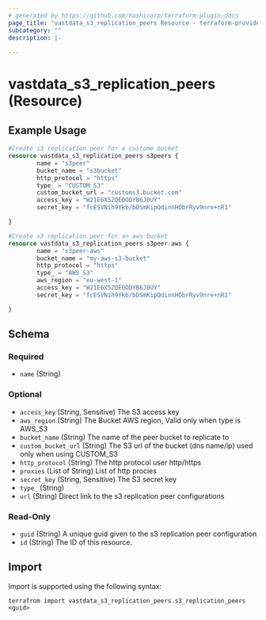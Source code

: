 ```yaml
---
# generated by https://github.com/hashicorp/terraform-plugin-docs
page_title: "vastdata_s3_replication_peers Resource - terraform-provider-vastdata"
subcategory: ""
description: |-
  
---
```


# vastdata_s3_replication_peers (Resource)



## Example Usage

```terraform
#Create s3 replication peer for a custome bucket
resource vastdata_s3_replication_peers s3peers {
        name = "s3peer"
        bucket_name = "s3bucket"
        http_protocol = "https"
        type_ = "CUSTOM_S3"
        custom_bucket_url = "customs3.bucket.com"
        access_key = "W21E6X5ZQEOODYB6J0UY"
        secret_key = "fcESVNih9Ykb/bDSmKipQdinnHObrRyv9nre+nR1"

}

#Create s3 replication peer for an aws bucket
resource vastdata_s3_replication_peers s3peer-aws {
        name = "s3peer-aws"
        bucket_name = "my-aws-s3-bucket"
        http_protocol = "https"
        type_ = "AWS_S3"
        aws_region = "eu-west-1"
        access_key = "W21E6X5ZQEOODYB6J0UY"
        secret_key = "fcESVNih9Ykb/bDSmKipQdinnHObrRyv9nre+nR1"

}
```

<!-- schema generated by tfplugindocs -->
## Schema

### Required

- `name` (String)

### Optional

- `access_key` (String, Sensitive) The S3 access key
- `aws_region` (String) The Bucket AWS region, Valid only when type is AWS_S3
- `bucket_name` (String) The name of the peer bucket to replicate to
- `custom_bucket_url` (String) The S3 url of the bucket (dns name/ip) used only when using CUSTOM_S3
- `http_protocol` (String) The http protocol user http/https
- `proxies` (List of String) List of http procies
- `secret_key` (String, Sensitive) The S3 secret key
- `type_` (String)
- `url` (String) Direct link to the s3 replication peer configurations

### Read-Only

- `guid` (String) A unique guid given to the s3 replication peer configuration
- `id` (String) The ID of this resource.

## Import

Import is supported using the following syntax:

```shell
terrafrom import vastdata_s3_replication_peers.s3_replication_peers <guid>
```
